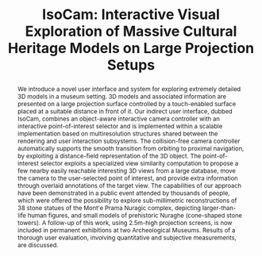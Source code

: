 ---
layout: publication
code: 2014-JOCCH-isocam
title: "IsoCam: Interactive Visual Exploration of Massive Cultural Heritage Models on Large Projection Setups"
authors: Fabio Marton, Marcos Balsa Rodriguez, Fabio Bettio, Marco Agus, Alberto Jaspe-Villanueva, and Enrico Gobbetti
year: 2014
type: Journal Paper
journal: "ACM Journal on Computing and Cultural Heritage"
abstract: "We introduce a novel user interface and system for exploring extremely detailed 3D models in a museum setting. 3D models and associated information are presented on a large projection surface controlled by a touch-enabled surface placed at a suitable distance in front of it. Our indirect user interface, dubbed IsoCam, combines an object-aware interactive camera controller with an interactive point-of-interest selector and is implemented within a scalable implementation based on multiresolution structures shared between the rendering and user interaction subsystems. The collision-free camera controller automatically supports the smooth transition from orbiting to proximal navigation, by exploiting a distance-field representation of the 3D object. The point-of-interest selector exploits a specialized view similarity computation to propose a few nearby easily reachable interesting 3D views from a large database, move the camera to the user-selected point of interest, and provide extra information through overlaid annotations of the target view. The capabilities of our approach have been demonstrated in a public event attended by thousands of people, which were offered the possibility to explore sub-millimetric reconstructions of 38 stone statues of the Mont'e Prama Nuragic complex, depicting larger-than-life human figures, and small models of prehistoric Nuraghe (cone-shaped stone towers). A follow-up of this work, using 2.5m-high projection screens, is now included in permanent exhibitions at two Archeological Museums. Results of a thorough user evaluation, involving quantitative and subjective measurements, are discussed."
projects: 
 - Massive models
doi: 10.1145/2611519
lab_website: http://vic.crs4.it/vic/cgi-bin/bib-page.cgi?id=%27Marton:2014:IIV%27
youtube: X4pj8mDWDeU
bibtex: "@Article{Marton:2014:IIV,\n
    author = {Fabio Marton and Marcos {Balsa Rodriguez} and Fabio Bettio and Marco Agus and Alberto Jaspe-Villanueva and Enrico Gobbetti},\n
    title = {{IsoCam}: Interactive Visual Exploration of Massive Cultural Heritage Models on Large Projection Setups},\n
    journal = {ACM Journal on Computing and Cultural Heritage},\n
    volume = {7},\n
    number = {2},\n
    pages = {Article 12},\n
    month = {June},\n
    year = {2014},\n
    url = {http://vic.crs4.it/vic/cgi-bin/bib-page.cgi?id='Marton:2014:IIV'},\n
}"

---
